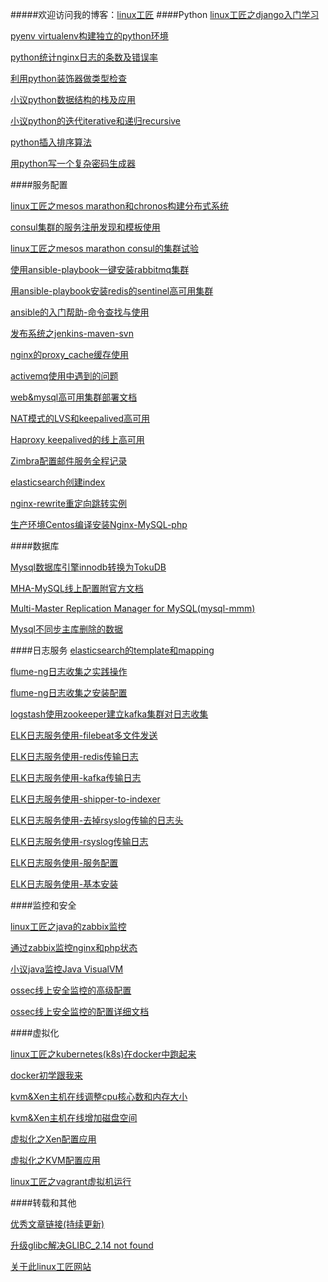 #####欢迎访问我的博客：[linux工匠](http://bbotte.com)
####Python
[linux工匠之django入门学习](http://bbotte.com/python-dev/tutorial-to-learning-python/)

[pyenv virtualenv构建独立的python环境](http://bbotte.com/python-dev/pyenv-and-virtualenv-to-build-an-independent-python-environment/)

[python统计nginx日志的条数及错误率](http://bbotte.com/python-dev/python-handler-nginx-logs-number-and-error-rate/)

[利用python装饰器做类型检查](http://bbotte.com/python-dev/using-python-decorative-device-to-do-type-inspection/)

[小议python数据结构的栈及应用](http://bbotte.com/python-dev/the-stack-and-application-of-python-data-structure/)

[小议python的迭代iterative和递归recursive](http://bbotte.com/python-dev/python-iterative-and-recursive/)

[python插入排序算法](http://bbotte.com/python-dev/python-insertion-sort/)

[用python写一个复杂密码生成器](http://bbotte.com/python-dev/write-a-password-generator-with-python/)

####服务配置

[linux工匠之mesos marathon和chronos构建分布式系统](http://bbotte.com/server-config/use-mesos-and-marathon-and-chronos-to-construction-distributed-systems/)

[consul集群的服务注册发现和模板使用](http://bbotte.com/server-config/consul-cluster-service-with-registry-and-discovery-and-template-usage/)

[linux工匠之mesos marathon consul的集群试验](http://bbotte.com/server-config/test-on-mesos-marathon-consul-cluster/)

[使用ansible-playbook一键安装rabbitmq集群](http://bbotte.com/server-config/use-ansible-playbook-to-install-rabbitmq-cluster/)

[用ansible-playbook安装redis的sentinel高可用集群](http://bbotte.com/server-config/install-sentinel-redis-high-availability-cluster-with-ansible-playbook/)

[ansible的入门帮助-命令查找与使用](http://bbotte.com/server-config/ansible-entry-help-command-find-and-use/)

[发布系统之jenkins-maven-svn](http://bbotte.com/server-config/use-jenkins-maven-svn-for-publish/)

[nginx的proxy_cache缓存使用](http://bbotte.com/server-config/use-nginx-proxy_cache-modules-for-cache/)

[activemq使用中遇到的问题](http://bbotte.com/server-config/problems-encountered-in-use-activemq/)

[web&mysql高可用集群部署文档](http://bbotte.com/server-config/webmysql%e9%ab%98%e5%8f%af%e7%94%a8%e9%9b%86%e7%be%a4%e9%83%a8%e7%bd%b2%e6%96%87%e6%a1%a3/)

[NAT模式的LVS和keepalived高可用](http://bbotte.com/server-config/nat-mode-for-lvs-and-keepalived-high-availability/)

[Haproxy keepalived的线上高可用](http://bbotte.com/server-config/keepalived-and-haproxy-online-high-availability/)

[Zimbra配置邮件服务全程记录](http://bbotte.com/server-config/zimbra-configuration-mail-service-full-record/)

[elasticsearch创建index](http://bbotte.com/server-config/elasticsearch-create-index/)

[nginx-rewrite重定向跳转实例](http://bbotte.com/server-config/more-example-for-nginx-rewrite/)

[生产环境Centos编译安装Nginx-MySQL-php](http://bbotte.com/server-config/install-nginx-mysql-php-on-centos/)

####数据库

[Mysql数据库引擎innodb转换为TokuDB](http://bbotte.com/databases/mysql-database-engine-innodb-is-converted-to-tokudb/)

[MHA-MySQL线上配置附官方文档](http://bbotte.com/databases/mha-mysql-online-configuration-with-official-documents/)

[Multi-Master Replication Manager for MySQL(mysql-mmm)](http://bbotte.com/databases/multi-master-replication-manager-for-mysql/)

[Mysql不同步主库删除的数据](http://bbotte.com/databases/mysql-asynchronous-master-database-deleted-data/)

####日志服务
[elasticsearch的template和mapping](http://bbotte.com/logs-service/elasticsearch-template-and-mapping/)

[flume-ng日志收集之实践操作](http://bbotte.com/server-config/the-practical-operation-of-flume-ng-log-collection/)

[flume-ng日志收集之安装配置](http://bbotte.com/server-config/install-configuration-log-collection-flume/)

[logstash使用zookeeper建立kafka集群对日志收集](http://bbotte.com/logs-service/logstash-uses-zookeeper-to-establish-kafka-cluster-for-log-collection/)

[ELK日志服务使用-filebeat多文件发送](http://bbotte.com/logs-service/use-elk-processing-logs-multiple-log-file-send/)

[ELK日志服务使用-redis传输日志](http://bbotte.com/logs-service/use-elk-processing-logs-use-redis-transmission-logs/)

[ELK日志服务使用-kafka传输日志](http://bbotte.com/logs-service/use-elk-processing-logs-use-kafka-transmission-logs/)

[ELK日志服务使用-shipper-to-indexer](http://bbotte.com/logs-service/use-elk-processing-logs-logstsh-shipper-to-indexer/)

[ELK日志服务使用-去掉rsyslog传输的日志头](http://bbotte.com/logs-service/use-elk-processing-logs-log-head-to-remove-for-rsyslog/)

[ELK日志服务使用-rsyslog传输日志](http://bbotte.com/logs-service/use-elk-processing-logs-use-rsyslog-transmission-logs/)

[ELK日志服务使用-服务配置](http://bbotte.com/logs-service/use-elk-processing-logs-configure-logstash-elasticsearch-kibana/)

[ELK日志服务使用-基本安装](http://bbotte.com/logs-service/use-elk-processing-logs-basic-installation-and-config/)


####监控和安全

[linux工匠之java的zabbix监控](http://bbotte.com/monitor-safe/talking-about-zabbixs-java-monitoring/)

[通过zabbix监控nginx和php状态](http://bbotte.com/monitor-safe/performance-monitoring-of-nginx-and-php-via-zabbix/)

[小议java监控Java VisualVM](http://bbotte.com/monitor-safe/the-java-monitoring-tool-visualvm/)

[ossec线上安全监控的高级配置](http://bbotte.com/monitor-safe/advanced-configuration-of-ossec-on-line-security-monitoring/)

[ossec线上安全监控的配置详细文档](http://bbotte.com/monitor-safe/ossec-online-security-monitoring-configuration-detailed-documentation/)

####虚拟化

[linux工匠之kubernetes(k8s)在docker中跑起来](http://bbotte.com/kvm-xen/let-kubernetes-k8s-run-in-docker/)

[docker初学跟我来](http://bbotte.com/kvm-xen/flow-me-learning-docker/)

[kvm&Xen主机在线调整cpu核心数和内存大小](http://bbotte.com/kvm-xen/kvm-and-xen-online-to-adjust-the-number-of-cpu-core-and-memory-size/)

[kvm&Xen主机在线增加磁盘空间](http://bbotte.com/kvm-xen/kvm-and-xen-host-online-increase-disk-space/)

[虚拟化之Xen配置应用](http://bbotte.com/kvm-xen/virtualization-of-xen-project-configuration-applications/)

[虚拟化之KVM配置应用](http://bbotte.com/kvm-xen/virtualization-of-kvm-configuration-applications/)

[linux工匠之vagrant虚拟机运行](http://bbotte.com/kvm-xen/let-vagrant-run/)

####转载和其他

[优秀文章链接(持续更新)](http://bbotte.com/more-info/excellent-article-links-continuous-updates/)

[升级glibc解决GLIBC_2.14 not found](http://bbotte.com/more-info/upgrade-glibc-version-to-solve-glibc_2-14-not-found/)

[关于此linux工匠网站](http://bbotte.com/more-info/about-me/)

